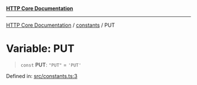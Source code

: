 [**HTTP Core Documentation**](../../README.md)

***

[HTTP Core Documentation](../../README.md) / [constants](../README.md) / PUT

# Variable: PUT

> `const` **PUT**: `"PUT"` = `'PUT'`

Defined in: [src/constants.ts:3](https://github.com/stonemjs/http-core/blob/f8360abdd8e841f59cefcfadd322bcf66d52c95b/src/constants.ts#L3)
